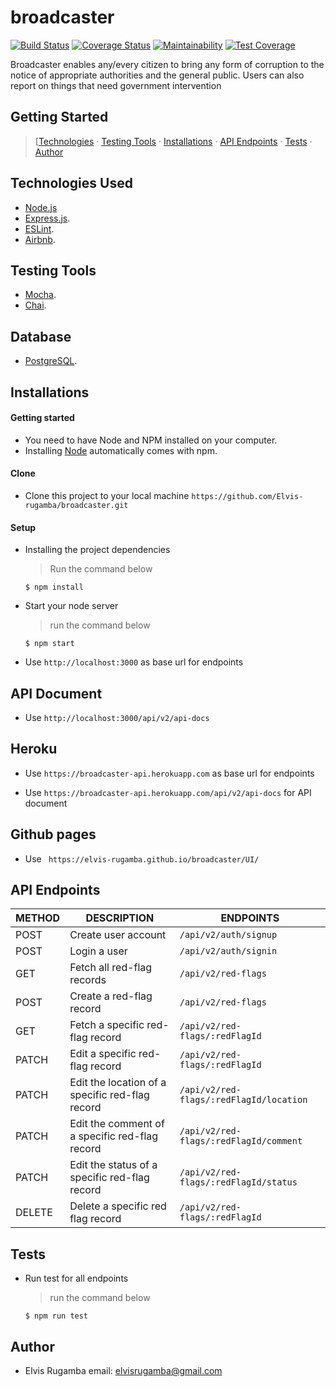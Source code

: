 # broadcaster

[![Build Status](https://travis-ci.org/Elvis-rugamba/broadcaster.svg?branch=integrate-travis-ci)](https://travis-ci.org/Elvis-rugamba/broadcaster)
[![Coverage Status](https://coveralls.io/repos/github/Elvis-rugamba/broadcaster/badge.svg?branch=develop)](https://coveralls.io/github/Elvis-rugamba/broadcaster?branch=develop)
[![Maintainability](https://api.codeclimate.com/v1/badges/83a178d27820916e60c8/maintainability)](https://codeclimate.com/github/Elvis-rugamba/broadcaster/maintainability)
[![Test Coverage](https://api.codeclimate.com/v1/badges/83a178d27820916e60c8/test_coverage)](https://codeclimate.com/github/Elvis-rugamba/broadcaster/test_coverage)


Broadcaster enables any/every citizen to bring any form of corruption to the notice of appropriate
authorities and the general public. Users can also report on things that need government intervention

## Getting Started

> [[Technologies](#technologies-used) &middot; [Testing Tools](#testing-tools) &middot; [Installations](#installations) &middot; [API Endpoints](#api-endpoints) &middot; [Tests](#tests) &middot; [Author](#author)


## Technologies Used

[node]: (https://nodejs.org)

- [Node.js](node)
- [Express.js](https://expressjs.com).
- [ESLint](https://eslint.org/).
- [Airbnb](https://www.npmjs.com/package/eslint-config-airbnb).

## Testing Tools

- [Mocha](https://mochajs.org/).
- [Chai](https://chaijs.com).

## Database

- [PostgreSQL](https://www.postgresql.org/).

## Installations

#### Getting started

- You need to have Node and NPM installed on your computer.
- Installing [Node](node) automatically comes with npm.

#### Clone

- Clone this project to your local machine `https://github.com/Elvis-rugamba/broadcaster.git`

#### Setup

- Installing the project dependencies
  > Run the command below
  ```shell
  $ npm install
  ```
- Start your node server
  > run the command below
  ```shell
  $ npm start
  ```
- Use `http://localhost:3000` as base url for endpoints

## API Document

- Use `http://localhost:3000/api/v2/api-docs`

## Heroku

- Use `https://broadcaster-api.herokuapp.com` as base url for endpoints

- Use `https://broadcaster-api.herokuapp.com/api/v2/api-docs` for API document

## Github pages

- Use ` https://elvis-rugamba.github.io/broadcaster/UI/`

## API Endpoints

| METHOD | DESCRIPTION                                     | ENDPOINTS                                  |
| ------ | ----------------------------------------------- | ------------------------------------------ |
| POST   | Create user account                             | `/api/v2/auth/signup`                      |
| POST   | Login a user                                    | `/api/v2/auth/signin`                      |
| GET    | Fetch all ​red-flag ​records                      | `/api/v2/red-flags`                        |
| POST   | Create a red-flag ​record                        | `/api/v2/red-flags`                        |
| GET    | Fetch a specific ​red-flag ​record                | `/api/v2/red-flags/:redFlagId`             |
| PATCH  | Edit a specific red-flag record                 | `/api/v2/red-flags/:redFlagId`             |
| PATCH  | Edit the location of a specific red-flag record | `/api/v2/red-flags/:redFlagId/location`    |
| PATCH  | Edit the comment of a specific red-flag record  | `/api/v2/red-flags/:redFlagId/comment`     |
| PATCH  | Edit the status of a specific red-flag record   | `/api/v2/red-flags/:redFlagId/status`      |
| DELETE | Delete a specific red flag record               | `/api/v2/red-flags/:redFlagId`             |


## Tests

- Run test for all endpoints
  > run the command below
  ```shell
  $ npm run test
  ```


## Author

- Elvis Rugamba
   email: elvisrugamba@gmail.com  
